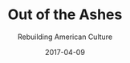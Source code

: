 ---
date: 2017-04-09
dateYear: 2017
isbn: 9781621575696
title: Out of the Ashes
subtitle: Rebuilding American Culture
description: "What do you do when an entire civilization is crumbling around you? You do everything. This is a book about how to get started. The Left’s culture war threatens America’s foundation and its very civilization, warns Esolen in his brand new book, Out of the Ashes: Rebuilding American Culture. They will tell you that babies in the womb are fetuses, that gender is a social construct, and that the backbone of society is government not the community. In Out of the Ashes, Esolen outlines his surprisingly simple plan to take back American culture— start at home. Esolen urges us to demand a return to values in our homes, our schools, our churches, and our communities, and to reject political correctness. 'We must become tellers of truth again—and people who are willing to hear truths, especially when it hurts to hear them.'"
cover: cover-out-of-the-ashes.jpeg
coverGoogle: https://books.google.com/books/content?id=1KqvDQAAQBAJ&printsec=frontcover&img=1&zoom=1&edge=curl&source=gbs_api
pageCount: 256
authors: Anthony Esolen
publishers: Simon and Schuster
published: 2017-01-30
publishedYear: 2017
shelves:
- fiction
---